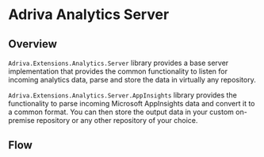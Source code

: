 # Adriva Analytics Server

## Overview

```Adriva.Extensions.Analytics.Server``` library provides a base server implementation that provides the common functionality to listen for incoming analytics data, parse and store the data in virtually any repository.

```Adriva.Extensions.Analytics.Server.AppInsights``` library provides the functionality to parse incoming Microsoft AppInsights data and convert it to a common format. You can then store the output data in your custom on-premise repository or any other repository of your choice.

## Flow

